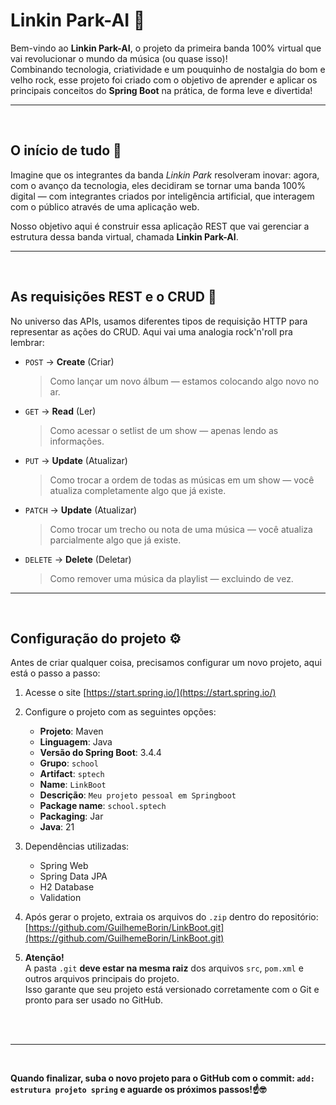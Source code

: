 # Linkin Park-AI 🎸

Bem-vindo ao **Linkin Park-AI**, o projeto da primeira banda 100% virtual que vai revolucionar o mundo da música (ou quase isso)!  
Combinando tecnologia, criatividade e um pouquinho de nostalgia do bom e velho rock, esse projeto foi criado com o objetivo de aprender e aplicar os principais conceitos do **Spring Boot** na prática, de forma leve e divertida!

---
<br/>

## O início de tudo 🦾
Imagine que os integrantes da banda *Linkin Park* resolveram inovar: agora, com o avanço da tecnologia, eles decidiram se tornar uma banda 100% digital — com integrantes criados por inteligência artificial, que interagem com o público através de uma aplicação web.

Nosso objetivo aqui é construir essa aplicação REST que vai gerenciar a estrutura dessa banda virtual, chamada **Linkin Park-AI**.

---
<br/>

## As requisições REST e o CRUD 📖

No universo das APIs, usamos diferentes tipos de requisição HTTP para representar as ações do CRUD. Aqui vai uma analogia rock'n'roll pra lembrar:

- `POST` → **Create** (Criar)  
  > Como lançar um novo álbum — estamos colocando algo novo no ar.

- `GET` → **Read** (Ler)  
  > Como acessar o setlist de um show — apenas lendo as informações.

- `PUT` → **Update** (Atualizar)  
  > Como trocar a ordem de todas as músicas em um show — você atualiza completamente algo que já existe.

- `PATCH` → **Update** (Atualizar)  
  > Como trocar um trecho ou nota de uma música — você atualiza parcialmente algo que já existe.

- `DELETE` → **Delete** (Deletar)  
  > Como remover uma música da playlist — excluindo de vez.

---
<br/>

## Configuração do projeto ⚙️

Antes de criar qualquer coisa, precisamos configurar um novo projeto, aqui está o passo a passo:

1. Acesse o site [https://start.spring.io/](https://start.spring.io/)

2. Configure o projeto com as seguintes opções:
   - **Projeto**: Maven
   - **Linguagem**: Java
   - **Versão do Spring Boot**: 3.4.4
   - **Grupo**: `school`
   - **Artifact**: `sptech`
   - **Name**: `LinkBoot`
   - **Descrição**: `Meu projeto pessoal em Springboot`
   - **Package name**: `school.sptech`
   - **Packaging**: Jar
   - **Java**: 21

3. Dependências utilizadas:
   - Spring Web
   - Spring Data JPA
   - H2 Database
   - Validation

4. Após gerar o projeto, extraia os arquivos do `.zip` dentro do repositório:  
   [https://github.com/GuilhemeBorin/LinkBoot.git](https://github.com/GuilhemeBorin/LinkBoot.git)

5. **Atenção!**  
   A pasta `.git` **deve estar na mesma raiz** dos arquivos `src`, `pom.xml` e outros arquivos principais do projeto.  
   Isso garante que seu projeto está versionado corretamente com o Git e pronto para ser usado no GitHub.

<br/>
<br/>

---
<br/>

**Quando finalizar, suba o novo projeto para o GitHub com o commit: `add: estrutura projeto spring` e aguarde os próximos passos!☝️🤓**